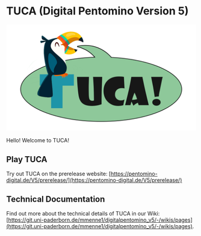 # TUCA (Digital Pentomino Version 5)

![TUCA loading image](/resources/images/icons/tuca.png)

Hello!
Welcome to TUCA!

## Play TUCA

Try out TUCA on the prerelease website: [https://pentomino-digital.de/V5/prerelease/](https://pentomino-digital.de/V5/prerelease/)

## Technical Documentation

Find out more about the technical details of TUCA in our Wiki: [https://git.uni-paderborn.de/mmenne1/digitalpentomino_v5/-/wikis/pages](https://git.uni-paderborn.de/mmenne1/digitalpentomino_v5/-/wikis/pages).
